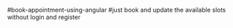#book-appointment-using-angular
#just book and update the available slots without login and register
